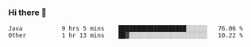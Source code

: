 ### Hi there 👋

<!--
**urzz/urzz** is a ✨ _special_ ✨ repository because its `README.md` (this file) appears on your GitHub profile.

Here are some ideas to get you started:

- 🔭 I’m currently working on ...
- 🌱 I’m currently learning ...
- 👯 I’m looking to collaborate on ...
- 🤔 I’m looking for help with ...
- 💬 Ask me about ...
- 📫 How to reach me: ...
- 😄 Pronouns: ...
- ⚡ Fun fact: ...
-->

<!--START_SECTION:waka-->

```text
Java           9 hrs 5 mins    ███████████████████░░░░░░   76.06 %
Other          1 hr 13 mins    ██▓░░░░░░░░░░░░░░░░░░░░░░   10.22 %
```

<!--END_SECTION:waka-->
